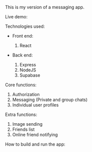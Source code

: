 This is my version of a messaging app.

Live demo:

Technologies used:

- Front end:

  1. React

- Back end:
  1. Express
  2. NodeJS
  3. Supabase

Core functions:

1.  Authorization
2.  Messaging (Private and group chats)
3.  Individual user profiles

Extra functions:

1.  Image sending
2.  Friends list
3.  Online friend notifying

How to build and run the app:
